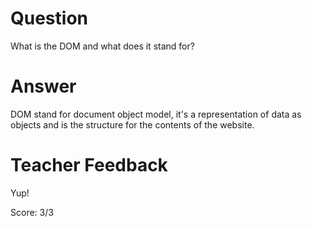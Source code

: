 # Question

What is the DOM and what does it stand for?

# Answer

DOM stand for document object model, it's a representation of data as objects and is the structure for the contents of the website.

# Teacher Feedback

Yup!

Score: 3/3
